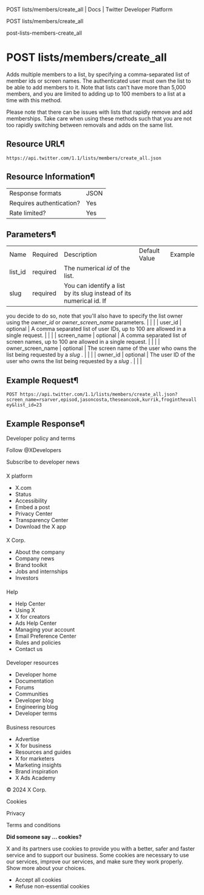 



POST lists/members/create\_all | Docs | Twitter Developer Platform 





































































































POST lists/members/create\_all



post-lists-members-create\_all

POST lists/members/create\_all
==============================




Adds multiple members to a list, by specifying a comma-separated list
of member ids or screen names. The authenticated user must own the list
to be able to add members to it. Note that lists can't have more than
5,000 members, and you are limited to adding up to 100 members to a list
at a time with this method.


Please note that there can be issues with lists that rapidly remove
and add memberships. Take care when using these methods such that you
are not too rapidly switching between removals and adds on the same
list.


Resource URL¶
-------------


`https://api.twitter.com/1.1/lists/members/create_all.json`


Resource Information¶
---------------------




|  |  |
| --- | --- |
| Response formats | JSON |
| Requires authentication? | Yes |
| Rate limited? | Yes |


Parameters¶
-----------




|  |  |  |  |  |
| --- | --- | --- | --- | --- |
| Name | Required | Description | Default Value | Example |
| list\_id | required | The numerical *id* of the list. |  |  |
| slug | required | You can identify a list by its slug instead of its numerical id. If
you decide to do so, note that you'll also have to specify the list
owner using the *owner\_id* or *owner\_screen\_name*
parameters. |  |  |
| user\_id | optional | A comma separated list of user IDs, up to 100 are allowed in a
single request. |  |  |
| screen\_name | optional | A comma separated list of screen names, up to 100 are allowed in a
single request. |  |  |
| owner\_screen\_name | optional | The screen name of the user who owns the list being requested by a
*slug* . |  |  |
| owner\_id | optional | The user ID of the user who owns the list being requested by a
*slug* . |  |  |


Example Request¶
----------------


`POST https://api.twitter.com/1.1/lists/members/create_all.json?screen_name=rsarver,episod,jasoncosta,theseancook,kurrik,froginthevalley&list_id=23`


Example Response¶
-----------------



















Developer policy and terms


Follow @XDevelopers


Subscribe to developer news












#### 
 X platform


* X.com
* Status
* Accessibility
* Embed a post
* Privacy Center
* Transparency Center
* Download the X app




#### 
 X Corp.


* About the company
* Company news
* Brand toolkit
* Jobs and internships
* Investors




#### 
 Help


* Help Center
* Using X
* X for creators
* Ads Help Center
* Managing your account
* Email Preference Center
* Rules and policies
* Contact us




#### 
 Developer resources


* Developer home
* Documentation
* Forums
* Communities
* Developer blog
* Engineering blog
* Developer terms




#### 
 Business resources


* Advertise
* X for business
* Resources and guides
* X for marketers
* Marketing insights
* Brand inspiration
* X Ads Academy









 © 2024 X Corp.
 


Cookies


Privacy


Terms and conditions






















**Did someone say … cookies?**  
  


 X and its partners use cookies to provide you with a better, safer and
 faster service and to support our business. Some cookies are necessary to use
 our services, improve our services, and make sure they work properly.
 Show more about your choices.


 




* Accept all cookies
* Refuse non-essential cookies
















